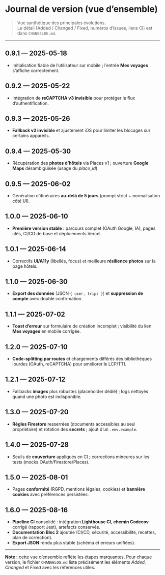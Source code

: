 # Journal de version (vue d’ensemble)

> Vue synthétique des principales évolutions.  
> Le détail (Added / Changed / Fixed, numéros d’issues, liens CI) est dans `CHANGELOG.md`.

---

## 0.9.1 — 2025-05-18
- Initialisation fiable de l’utilisateur sur mobile ; l’entrée **Mes voyages** s’affiche correctement.

## 0.9.2 — 2025-05-22
- Intégration de **reCAPTCHA v3 invisible** pour protéger le flux d’authentification.

## 0.9.3 — 2025-05-26
- **Fallback v2 invisible** et ajustement iOS pour limiter les blocages sur certains appareils.

## 0.9.4 — 2025-05-30
- Récupération des **photos d’hôtels** via Places v1 ; ouverture **Google Maps** désambiguïsée (usage du *place_id*).

## 0.9.5 — 2025-06-02
- Génération d’itinéraires **au-delà de 5 jours** (prompt strict + normalisation côté UI).

## 1.0.0 — 2025-06-10
- **Première version stable** : parcours complet (OAuth Google, IA), pages clés, CI/CD de base et déploiements Vercel.

## 1.0.1 — 2025-06-14
- Correctifs **UI/A11y** (libellés, focus) et meilleure **résilience photos** sur la page hôtels.

## 1.1.0 — 2025-06-30
- **Export des données** (JSON `{ user, trips }`) et **suppression de compte** avec double confirmation.

## 1.1.1 — 2025-07-02
- **Toast d’erreur** sur formulaire de création incomplet ; visibilité du lien **Mes voyages** en mobile corrigée.

## 1.2.0 — 2025-07-10
- **Code-splitting par routes** et chargements différés des bibliothèques lourdes (OAuth, reCAPTCHA) pour améliorer le LCP/TTI.

## 1.2.1 — 2025-07-12
- Fallbacks **images** plus robustes (placeholder dédié) ; logs nettoyés quand une photo est indisponible.

## 1.3.0 — 2025-07-20
- **Règles Firestore** resserrées (documents accessibles au seul propriétaire) et rotation des **secrets** ; ajout d’un `.env.example`.

## 1.4.0 — 2025-07-28
- Seuils de **couverture** appliqués en CI ; corrections mineures sur les tests (mocks OAuth/Firestore/Places).

## 1.5.0 — 2025-08-01
- Pages **conformité** (RGPD, mentions légales, cookies) et **bannière cookies** avec préférences persistées.

## 1.6.0 — 2025-08-16
- **Pipeline CI** consolidé : intégration **Lighthouse CI**, **chemin Codecov** corrigé (rapport Jest), artefacts conservés.  
- **Documentation Bloc 2** ajoutée (CI/CD, sécurité, accessibilité, recettes, plan de correction).  
- **Export JSON** rendu plus stable (schéma et erreurs unifiées).

---
**Note :** cette vue d’ensemble reflète les étapes marquantes. Pour chaque version, le fichier `CHANGELOG.md` liste précisément les éléments *Added*, *Changed* et *Fixed* avec les références utiles.
